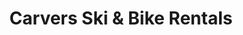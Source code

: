 ---
title: "Carvers Ski & Bike Rentals"
url: /breckenridge/carvers-ski-and-bike-rentals/
shop: shop
---